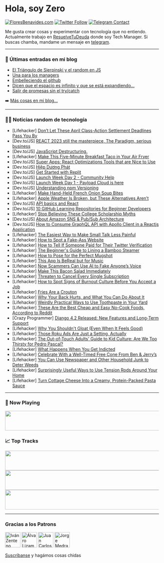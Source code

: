 # Hola, soy Zero

[![FloresBenavides.com](https://img.shields.io/website?down_message=oops&label=MiBlog&style=for-the-badge&up_message=online&url=https%3A%2F%2Ffloresbenavides.com)](https://floresbenavides.com) [![Twitter Follow](https://img.shields.io/twitter/follow/ZeroDragon?color=%231DA1F2&label=Follow&logo=twitter&logoColor=ffffff&style=for-the-badge)](https://twitter.com/zerodragon) [![Telegram Contact](https://img.shields.io/badge/escr%C3%ADbeme-ZeroDragon-%2326A5E4?style=for-the-badge&logo=telegram)](https://t.me/zerodragon)

Me gusta crear cosas y experimentar con tecnología que no entiendo.
Actualmente trabajo en [ResuelveTuDeuda](http://github.com/resuelve) donde soy Tech Manager.
Si buscas chamba, mandame un mensaje en [telegram](https://t.me/zerodragon).

---

### 📕 Últimas entradas en mi blog
<!-- BLOG-POST-LIST:START -->
- [El Triángulo de Sierpinski y el random en JS](https://floresbenavides.com/el-triangulo-de-sierpinski-y-el-random-en-js/)
- [Una para los managers](https://floresbenavides.com/una-para-los-managers/)
- [Embelleciendo el github](https://floresbenavides.com/embelleciendo-el-github/)
- [Dicen que el espacio es infinito y que se está expandiendo…](https://floresbenavides.com/dicen-que-el-espacio-es-infinito-y-que-se-esta-expandiendo/)
- [Salir de promesas sin el try/catch](https://floresbenavides.com/salir-de-promesas-sin-el-try-catch/)
<!-- BLOG-POST-LIST:END -->

➡️ [Más cosas en mi blog...](https://floresbenavides.com)

---

### 👨‍💻 Noticias random de tecnología
<!-- TECH-POSTS:START -->
- [Lifehacker] [Don’t Let These April Class-Action Settlement Deadlines Pass You By](https://lifehacker.com/don-t-let-these-april-class-action-settlement-deadlines-1850295701)
- [Dev.to/JS] [REACT 2023 still the masterpiece, The Paradigm, serious business](https://dev.to/ecrider/react-2023-still-the-masterpiece-the-paradigm-serious-business-27g3)
- [Dev.to/JS] [JavaScript Destructuring.](https://dev.to/frankymolina/javascript-destructuring-55bo)
- [Lifehacker] [Make This Five-Minute Breakfast Taco in Your Air Fryer](https://lifehacker.com/make-this-five-minute-breakfast-taco-in-your-air-fryer-1850295508)
- [Dev.to/JS] [Super Apps: React Optimizations Tools that are Nice to Use](https://dev.to/judeebekes67/super-apps-react-optimizations-tools-that-are-nice-to-use-2649)
- [Dev.to/JS] [Hiệp Dương Phát](https://dev.to/hiepduongphat/hiep-duong-phat-4gk1)
- [Dev.to/JS] [Get Started with Replit](https://dev.to/patilganesh1010/get-started-with-replit-24bf)
- [Dev.to/JS] [Launch Week Day 2 - Community Help](https://dev.to/payloadcms/launch-week-day-2-community-help-2l0g)
- [Dev.to/JS] [Launch Week Day 1 - Payload Cloud is here](https://dev.to/payloadcms/launch-week-day-1-payload-cloud-is-here-563f)
- [Dev.to/JS] [Understanding npm Versioning](https://dev.to/typescripttv/understanding-npm-versioning-3hn4)
- [Lifehacker] [Make Hand-Held French Onion Soup Bites](https://lifehacker.com/make-hand-held-french-onion-soup-bites-1850295202)
- [Lifehacker] [Apple Weather Is Broken, but These Alternatives Aren’t](https://lifehacker.com/the-7-best-weather-apps-to-replace-dark-sky-on-iphone-a-1849951456)
- [Dev.to/JS] [API basics and React](https://dev.to/amera/api-basics-and-react-5fpk)
- [Dev.to/JS] [10 GitHub Learning Repositories for Beginner Developers](https://dev.to/ibrahimraimi/10-github-learning-repositories-for-beginner-developers-432)
- [Lifehacker] [Stop Believing These College Scholarship Myths](https://lifehacker.com/stop-believing-these-college-scholarship-myths-1850287370)
- [Dev.to/JS] [About Amazon SNS &amp; Pub/Sub Architecture](https://dev.to/aws-builders/about-amazon-sns-pubsub-architecture-3n07)
- [Dev.to/JS] [How to Consume GraphQL API with Apollo Client in a Reactjs Application](https://dev.to/stephengade/how-to-consume-graphql-api-with-apollo-client-in-a-reactjs-application-d1o)
- [Lifehacker] [The Easiest Way to Make Small Talk Less Painful](https://lifehacker.com/the-easiest-way-to-make-small-talk-less-painful-1850294888)
- [Lifehacker] [How to Spot a Fake-Ass Website](https://lifehacker.com/how-to-spot-a-fake-ass-website-1850289388)
- [Lifehacker] [How to Tell If Someone Paid for Their Twitter Verification](https://lifehacker.com/how-to-tell-if-someone-paid-for-their-twitter-verificat-1849767131)
- [Lifehacker] [The Beginner&#39;s Guide to Lining a Bamboo Steamer](https://lifehacker.com/the-beginners-guide-to-lining-a-bamboo-steamer-1850289545)
- [Lifehacker] [How to Pose for the Perfect Mugshot](https://lifehacker.com/how-to-pose-for-the-perfect-mugshot-1850290334)
- [Lifehacker] [This App Is BeReal but for Music](https://lifehacker.com/this-app-is-bereal-but-for-music-1850293764)
- [Lifehacker] [Now Scammers Can Use AI to Fake Anyone’s Voice](https://lifehacker.com/now-scammers-can-use-ai-to-fake-anyone-s-voice-1850289863)
- [Lifehacker] [Make This Bacon Salad Immediately](https://lifehacker.com/make-this-bacon-salad-immediately-1850287971)
- [Lifehacker] [Threaten to Cancel Every Single Subscription](https://lifehacker.com/threaten-to-cancel-every-single-subscription-1850283968)
- [Lifehacker] [How to Spot Signs of Burnout Culture Before You Accept a Job](https://lifehacker.com/how-to-spot-signs-of-burnout-culture-before-you-accept-1850286182)
- [Lifehacker] [Fries Are a Crouton](https://lifehacker.com/fries-are-a-crouton-1850289396)
- [Lifehacker] [Why Your Back Hurts, and What You Can Do About It](https://lifehacker.com/why-your-back-hurts-and-what-you-can-do-about-it-1850289525)
- [Lifehacker] [Weirdly Practical Ways to Use Toothpaste in Your Yard](https://lifehacker.com/weirdly-practical-ways-to-use-toothpaste-in-your-yard-1850287899)
- [Lifehacker] [These Are the Best Cheap and Easy No-Cook Foods, According to Reddit](https://lifehacker.com/these-are-the-best-cheap-and-easy-no-cook-foods-accord-1850284712)
- [Crazy Programmer] [Django 4.2 Released: New Features and Long-Term Support](https://www.thecrazyprogrammer.com/2023/04/django-4-2-released.html)
- [Lifehacker] [Why You Shouldn&#39;t Gloat &lpar;Even When It Feels Good&rpar;](https://lifehacker.com/why-you-shouldnt-gloat-even-when-it-feels-good-1850289355)
- [Lifehacker] [Those Roku Ads Are Just a Setting, Actually](https://lifehacker.com/those-roku-ads-are-just-a-setting-actually-1850287959)
- [Lifehacker] [The Out-of-Touch Adults&#39; Guide to Kid Culture: Are We Too Thirsty for Pedro Pascal?](https://lifehacker.com/the-out-of-touch-adults-guide-to-kid-culture-are-we-to-1850287874)
- [Lifehacker] [What Happens When You Get Indicted](https://lifehacker.com/what-happens-when-you-get-indicted-1850287686)
- [Lifehacker] [Celebrate With a Well-Timed Free Cone From Ben &amp; Jerry’s](https://lifehacker.com/celebrate-with-a-well-timed-free-cone-from-ben-jerry-1850284677)
- [Lifehacker] [You Can Use Newspaper and Other Household Junk to Deter Weeds](https://lifehacker.com/you-can-use-newspaper-and-other-household-junk-to-deter-1850287806)
- [Lifehacker] [Surprisingly Useful Ways to Use Tension Rods Around Your Home](https://lifehacker.com/surprisingly-useful-ways-to-use-tension-rods-around-you-1850287393)
- [Lifehacker] [Turn Cottage Cheese Into a Creamy, Protein-Packed Pasta Sauce](https://lifehacker.com/turn-cottage-cheese-into-a-creamy-protein-packed-pasta-1850285219)<!-- TECH-POSTS:END -->

---

### 🎵 Now Playing
<a href="https://spotify-now-playing-dun.vercel.app/now-playing?open"><img src="https://spotify-now-playing-dun.vercel.app/now-playing" width="540" height="64"></a>

### 📈 Top Tracks
<a href="https://spotify-now-playing-dun.vercel.app/top-tracks?i=1&open"><img src="https://spotify-now-playing-dun.vercel.app/top-tracks?i=1" width="540" height="64"></a>
<a href="https://spotify-now-playing-dun.vercel.app/top-tracks?i=2&open"><img src="https://spotify-now-playing-dun.vercel.app/top-tracks?i=2" width="540" height="64"></a>
<a href="https://spotify-now-playing-dun.vercel.app/top-tracks?i=3&open"><img src="https://spotify-now-playing-dun.vercel.app/top-tracks?i=3" width="540" height="64"></a>

---

### Gracias a los Patrons
[<img src="https://avatars.githubusercontent.com/u/243380?v=4" alt="Iván Zenteno" width="50px">](https://github.com/k001) [<img src="https://avatars.githubusercontent.com/u/19955639?v=4" alt="Álvaro Lizama" width="50px">](https://github.com/alvarolizama) [<img src="https://avatars.githubusercontent.com/u/2718753?v=4" alt="Juan Carlos Ruiz" width="50px">](https://github.com/JuanCrg90) [<img src="https://avatars.githubusercontent.com/u/37025?v=4" alt="Jorge Medrano" width="50px">](https://github.com/h1pp1e) 

[Suscríbanse](https://www.patreon.com/zerodragon) y hagámos cosas chidas
